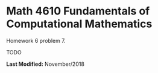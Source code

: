 # Math 4610 Fundamentals of Computational Mathematics
Homework 6 problem 7.

TODO

**Last Modified:** November/2018